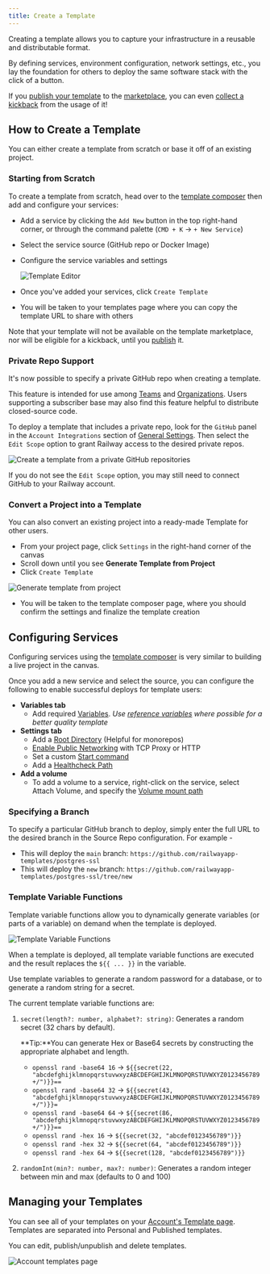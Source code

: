 ```yaml
---
title: Create a Template
---
```


Creating a template allows you to capture your infrastructure in a reusable and distributable format.  

By defining services, environment configuration, network settings, etc., you lay the foundation for others to deploy the same software stack with the click of a button.

If you [publish your template](/guides/publish-and-share) to the <a href="https://railway.app/templates" target="_blank">marketplace</a>, you can even <a href="https://railway.app/open-source-kickback" target="_blank">collect a kickback</a> from the usage of it!

## How to Create a Template

You can either create a template from scratch or base it off of an existing project.

### Starting from Scratch

To create a template from scratch, head over to the <a href="https://railway.app/compose" target="_blank">template composer</a> then add and configure your services:

- Add a service by clicking the `Add New` button in the top right-hand corner, or through the command palette (`CMD + K` -> `+ New Service`)
- Select the service source (GitHub repo or Docker Image)
- Configure the service variables and settings

  <Image src="https://res.cloudinary.com/railway/image/upload/v1715724184/docs/templates-v2/composer_aix1x8.gif"
  alt="Template Editor"
  layout="intrinsic"
  width={900} height={1120} quality={80} />

- Once you've added your services, click `Create Template` 
- You will be taken to your templates page where you can copy the template URL to share with others

Note that your template will not be available on the template marketplace, nor will be eligible for a kickback, until you [publish](/guides/publish-and-share) it.


### Private Repo Support

It's now possible to specify a private GitHub repo when creating a template.

This feature is intended for use among [Teams](/reference/teams) and [Organizations](/reference/teams). Users supporting a subscriber base may also find this feature helpful to distribute closed-source code. 

To deploy a template that includes a private repo, look for the `GitHub` panel in the `Account Integrations` section of [General Settings](https://railway.app/account). Then select the `Edit Scope` option to grant Railway access to the desired private repos. 

<Image
src="https://res.cloudinary.com/railway/image/upload/v1721350229/docs/github-private-repo_m46wxu.png"
alt="Create a template from a private GitHub repositories"
layout="intrinsic"
width={1599}
height={899}
quality={80}
/>

If you do not see the `Edit Scope` option, you may still need to connect GitHub to your Railway account.

### Convert a Project into a Template

You can also convert an existing project into a ready-made Template for other users.

- From your project page, click `Settings` in the right-hand corner of the canvas
- Scroll down until you see **Generate Template from Project**
- Click `Create Template`

<Image
src="https://res.cloudinary.com/railway/image/upload/v1680277820/CleanShot_2023-03-31_at_19.47.55_2x_yvr9hb.png"
alt="Generate template from project"
layout="intrinsic"
width={1599}
height={899}
quality={80}
/>

- You will be taken to the template composer page, where you should confirm the settings and finalize the template creation

## Configuring Services

Configuring services using the <a href="https://railway.app/compose" target="_blank">template composer</a> is very similar to building a live project in the canvas.

Once you add a new service and select the source, you can configure the following to enable successful deploys for template users:

- **Variables tab**
  - Add required [Variables](/guides/variables).
    *Use [reference variables](/guides/variables#reference-variables) where possible for a better quality template*
- **Settings tab**
  - Add a [Root Directory](/guides/monorepo) (Helpful for monorepos)
  - [Enable Public Networking](/guides/public-networking) with TCP Proxy or HTTP
  - Set a custom [Start command](/guides/start-command)
  - Add a [Healthcheck Path](/guides/healthchecks-and-restarts#configure-healthcheck-endpoint)
- **Add a volume**
  - To add a volume to a service, right-click on the service, select Attach Volume, and specify the [Volume mount path](/guides/volumes)


### Specifying a Branch

To specify a particular GitHub branch to deploy, simply enter the full URL to the desired branch in the Source Repo configuration.  For example -

- This will deploy the `main` branch:  `https://github.com/railwayapp-templates/postgres-ssl`
- This will deploy the `new` branch:  `https://github.com/railwayapp-templates/postgres-ssl/tree/new`

### Template Variable Functions

Template variable functions allow you to dynamically generate variables (or parts of a variable) on demand when the template is deployed.

<Image src="https://res.cloudinary.com/railway/image/upload/v1690581532/docs/screenshot-2023-07-28-15.31.42_tjgp1e.png"
alt="Template Variable Functions"
layout="intrinsic"
width={624} height={497} quality={100} />

When a template is deployed, all template variable functions are executed and the result replaces the `${{ ... }}` in the variable.

Use template variables to generate a random password for a database, or to generate a random string for a secret.

The current template variable functions are:

1. `secret(length?: number, alphabet?: string)`: Generates a random secret (32 chars by default).  

    **Tip:**You can generate Hex or Base64 secrets by constructing the appropriate alphabet and length.

    - `openssl rand -base64 16` → `${{secret(22, "abcdefghijklmnopqrstuvwxyzABCDEFGHIJKLMNOPQRSTUVWXYZ0123456789+/")}}==`
    - `openssl rand -base64 32` → `${{secret(43, "abcdefghijklmnopqrstuvwxyzABCDEFGHIJKLMNOPQRSTUVWXYZ0123456789+/")}}=`
    - `openssl rand -base64 64` → `${{secret(86, "abcdefghijklmnopqrstuvwxyzABCDEFGHIJKLMNOPQRSTUVWXYZ0123456789+/")}}==`
    - `openssl rand -hex 16` → `${{secret(32, "abcdef0123456789")}}`
    - `openssl rand -hex 32` → `${{secret(64, "abcdef0123456789")}}`
    - `openssl rand -hex 64` → `${{secret(128, "abcdef0123456789")}}`

2. `randomInt(min?: number, max?: number)`: Generates a random integer between min and max (defaults to 0 and 100)

## Managing your Templates

You can see all of your templates on your <a href="https://railway.app/account/templates" target="_blank">Account's Template page</a>. Templates are separated into Personal and Published templates.

You can edit, publish/unpublish and delete templates.

<Image src="https://res.cloudinary.com/railway/image/upload/v1680281548/CleanShot_2023-03-31_at_20.51.43_2x_j8a83x.png"
 alt="Account templates page"
 layout="intrinsic"
 height={3080}
 width={3100}
 quality={80}
/>
